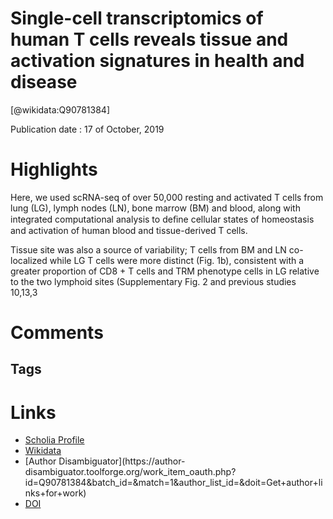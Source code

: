 
Single-cell transcriptomics of human T cells reveals tissue and activation signatures in health and disease
===========================================================================================================
  
  [@wikidata:Q90781384]  
  
Publication date : 17 of October, 2019  

# Highlights
Here, we used scRNA-seq of over 50,000 resting and activated
T cells from lung (LG), lymph nodes (LN), bone marrow (BM)
and blood, along with integrated computational analysis to deﬁne
cellular states of homeostasis and activation of human blood and
tissue-derived T cells.

Tissue site was also a source of variability; T cells
from BM and LN co-localized while LG T cells were more distinct
(Fig. 1b), consistent with a greater proportion of CD8 + T cells
and TRM phenotype cells in LG relative to the two lymphoid sites
(Supplementary Fig. 2 and previous studies 10,13,3


# Comments

## Tags

# Links
  
 * [Scholia Profile](https://scholia.toolforge.org/work/Q90781384)  
 * [Wikidata](https://www.wikidata.org/wiki/Q90781384)  
 * [Author Disambiguator](https://author-
disambiguator.toolforge.org/work_item_oauth.php?id=Q90781384&batch_id=&match=1&author_list_id=&doit=Get+author+links+for+work)  
 * [DOI](https://doi.org/10.1038/S41467-019-12464-3)  

